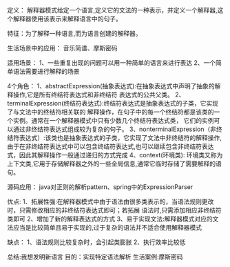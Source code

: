 定义：
解释器模式给定一个语言,定义它的文法的一种表示，并定义一个解释器,这个解释器使用该表示来解释语言中的句子。

特征：为了解释一种语言,而为语言创建的解释器。

生活场景中的应用：
音乐简谱、摩斯密码

适用场景：
1、一些重复出现的问题可以用一种简单的语言来进行表达
2、一个简单语法需要进行解释的场景

4个角色：
1、abstractExpression(抽象表达式):在抽象表达式中声明了抽象的解释操作,它是所有终结符表达式和非终结符
表达式的公共父类。
2、terminalExpression(终结符表达式):终结符表达式是抽象表达式的子类，它实现了与文法中的终结符相关联的
解释操作，在句子中的每一个终结符都是该类的一个实例。通常在一个解释器模式中只有少数几个终结符表达式类，
它们的实例可以通过非终结符表达式组成较为复杂的句子。
3、nonterminalExpression（非终结符表达式）:该类也是抽象表达式的子类，它实现了文法中非终结符的解释操作,
由于在非终结符表达式中可以包含终结符表达式,也可以继续包含非终结符表达式，因此其解释操作一般通过递归的方式完成
4、context(环境类):
环境类又称为上下文类,它用于存储解释器之外的一些全局信息,通常它临时存储了需要解释的语句。


源码应用：
java对正则的解析pattern、spring中的ExpressionParser

优点:
1、拓展性强:在解释器模式中由于语法由很多类表示的，当语法规则更改时，只需修改相应的非终结符表达式即可；若拓展
语法时,只需添加相应非终结符类即可
2、增加了新的解释表达式的方式
3、易于实现文法:解释器模式对应的文法应当是比较简单且易于实现的,过于复杂的语法并不适合使用解释器模式

缺点：
1、语法规则比较复杂时，会引起类膨胀
2、执行效率比较低

总结:我想发明新语言
目的：实现特定语法解析
生活案例:摩斯密码
